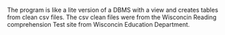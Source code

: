 The program is like a lite version of a DBMS with a view and creates tables from clean csv files.
The csv clean files were from the Wisconcin Reading comprehension Test site from Wisconcin Education Department.